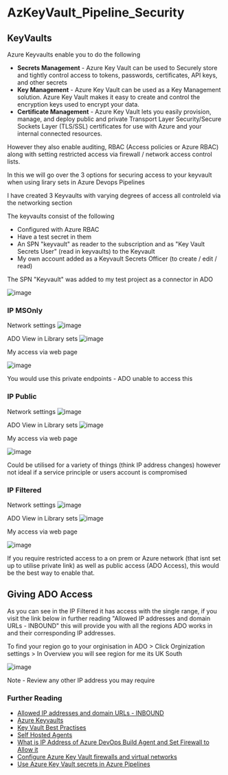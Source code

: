 # AzKeyVault_Pipeline_Security

## KeyVaults

Azure Keyvaults enable you to do the following 

* **Secrets Management** - Azure Key Vault can be used to Securely store and tightly control access to tokens, passwords, certificates, API keys, and other secrets
* **Key Management** - Azure Key Vault can be used as a Key Management solution. Azure Key Vault makes it easy to create and control the encryption keys used to encrypt your data.
* **Certificate Management** - Azure Key Vault lets you easily provision, manage, and deploy public and private Transport Layer Security/Secure Sockets Layer (TLS/SSL) certificates for use with Azure and your internal connected resources.

However they also enable auditing, RBAC (Access policies or Azure RBAC) along with setting restricted access via firewall / network access control lists.

In this we will go over the 3 options for securing access to your keyvault when using lirary sets in Azure Devops Pipelines 

I have created 3 Keyvaults with varying degrees of access all controleld via the networking section 

The keyvaults consist of the following

* Configured with Azure RBAC
* Have a test secret in them
* An SPN "keyvault" as reader to the subscription and as "Key Vault Secrets User" (read in keyvaults) to the Keyvault
* My own account added as a Keyvault Secrets Officer (to create / edit / read)

The SPN "Keyvault" was added to my test project as a connector in ADO 


![image](https://github.com/knowlesy/AzKeyVault_Pipeline_Security/assets/20459678/9d681e8f-d9c1-4ad1-9e36-dc56011d39a1)


### IP MSOnly  
Network settings
![image](https://github.com/knowlesy/AzKeyVault_Pipeline_Security/assets/20459678/9c5265cb-a606-42a5-9f53-e0f9ae7ee1a5)

ADO View in Library sets 
![image](https://github.com/knowlesy/AzKeyVault_Pipeline_Security/assets/20459678/bb176497-a8f6-4298-b9c4-6ec9cd712350)

My access via web page

![image](https://github.com/knowlesy/AzKeyVault_Pipeline_Security/assets/20459678/7e94d6d2-23e0-40e1-9474-8df3da09c888)


You would use this private endpoints - ADO unable to access this

### IP Public 
Network settings
![image](https://github.com/knowlesy/AzKeyVault_Pipeline_Security/assets/20459678/1964f2f1-6998-46af-840e-0fa177e494d5)

ADO View in Library sets 
![image](https://github.com/knowlesy/AzKeyVault_Pipeline_Security/assets/20459678/0e382900-5863-424b-ad78-1b00363bbeaa)

My access via web page

![image](https://github.com/knowlesy/AzKeyVault_Pipeline_Security/assets/20459678/e8f4a1a2-e8e5-40d0-a99f-64ea643d8706)


Could be utilised for a variety of things (think IP address changes)  however not ideal if a service principle or users account is compromised

### IP Filtered 
Network settings
![image](https://github.com/knowlesy/AzKeyVault_Pipeline_Security/assets/20459678/9bb7f96f-8296-41d9-8017-67b5ad0eabc3)

ADO View in Library sets 
![image](https://github.com/knowlesy/AzKeyVault_Pipeline_Security/assets/20459678/b0e36d1a-8bb8-48e6-ab9b-3572dd268698)

My access via web page

![image](https://github.com/knowlesy/AzKeyVault_Pipeline_Security/assets/20459678/fd6b4b8e-98a9-43d7-a658-b0e21a46896d)


If you require restricted access to a on prem or Azure network (that isnt set up to utilise private link) as well as public access (ADO Access), this would be the best way  to enable that. 

## Giving ADO Access 
As you can see in the IP Filtered it has access with the single range, if you visit the link below in further reading "Allowed IP addresses and domain URLs - INBOUND" this will provide you with all the regions ADO works in and their corresponding IP addresses.

To find your region go to your orginisation in ADO > Click Orginization settings > In Overview you will see region for me its UK South

![image](https://github.com/knowlesy/AzKeyVault_Pipeline_Security/assets/20459678/91fc1aed-5bf7-4dbc-8883-8e5a6b1c3e4a)

Note - Review any other IP address you may require 

### Further Reading 
* [Allowed IP addresses and domain URLs - INBOUND](https://learn.microsoft.com/en-us/azure/devops/organizations/security/allow-list-ip-url?view=azure-devops&tabs=IP-V4#inbound-connections)
* [Azure Keyvaults](https://learn.microsoft.com/en-us/azure/key-vault/)
* [Key Vault Best Practises](https://learn.microsoft.com/en-us/azure/key-vault/general/best-practices)
* [Self Hosted Agents](https://learn.microsoft.com/en-gb/azure/devops/pipelines/agents/windows-agent?view=azure-devops)
* [What is IP Address of Azure DevOps Build Agent and Set Firewall to Allow it](https://build5nines.com/what-is-ip-address-of-azure-devops-build-agent-and-set-firewall-to-allow-it/)
* [Configure Azure Key Vault firewalls and virtual networks](https://learn.microsoft.com/en-gb/azure/key-vault/general/network-security?WT.mc_id=Portal-Microsoft_Azure_KeyVault)
* [Use Azure Key Vault secrets in Azure Pipelines](https://learn.microsoft.com/en-us/azure/devops/pipelines/release/azure-key-vault?view=azure-devops&tabs=yaml)
